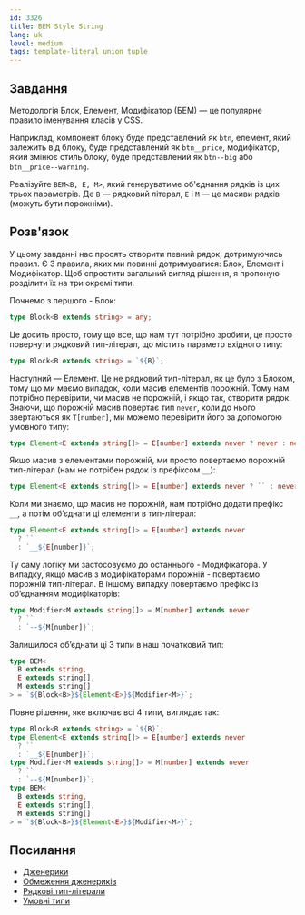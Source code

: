 ```yaml
---
id: 3326
title: BEM Style String
lang: uk
level: medium
tags: template-literal union tuple
---
```


## Завдання

Методологія Блок, Елемент, Модифікатор (БЕМ) — це популярне правило іменування
класів у CSS.

Наприклад, компонент блоку буде представлений як `btn`, елемент, який залежить
від блоку, буде представлений як `btn__price`, модифікатор, який змінює стиль
блоку, буде представлений як `btn--big` або `btn__price--warning`.

Реалізуйте `BEM<B, E, M>`, який генеруватиме об'єднання рядків із цих трьох
параметрів. Де `B` — рядковий літерал, `E` і `M` — це масиви рядків (можуть бути
порожніми).

## Розв'язок

У цьому завданні нас просять створити певний рядок, дотримуючись правил. Є 3
правила, яких ми повинні дотримуватися: Блок, Елемент і Модифікатор. Щоб
спростити загальний вигляд рішення, я пропоную розділити їх на три окремі типи.

Почнемо з першого - Блок:

```typescript
type Block<B extends string> = any;
```

Це досить просто, тому що все, що нам тут потрібно зробити, це просто повернути
рядковий тип-літерал, що містить параметр вхідного типу:

```typescript
type Block<B extends string> = `${B}`;
```

Наступний — Елемент. Це не рядковий тип-літерал, як це було з Блоком, тому що ми
маємо випадок, коли масив елементів порожній. Тому нам потрібно перевірити, чи
масив не порожній, і якщо так, створити рядок. Знаючи, що порожній масив
повертає тип `never`, коли до нього звертаються як `T[number]`, ми можемо
перевірити його за допомогою умовного типу:

```typescript
type Element<E extends string[]> = E[number] extends never ? never : never;
```

Якщо масив з елементами порожній, ми просто повертаємо порожній тип-літерал (нам
не потрібен рядок із префіксом `__`):

```typescript
type Element<E extends string[]> = E[number] extends never ? `` : never;
```

Коли ми знаємо, що масив не порожній, нам потрібно додати префікс `__`, а потім
об’єднати ці елементи в тип-літерал:

```typescript
type Element<E extends string[]> = E[number] extends never
  ? ``
  : `__${E[number]}`;
```

Ту саму логіку ми застосовуємо до останнього - Модифікатора. У випадку, якщо
масив з модифікаторами порожній - повертаємо порожній тип-літерал. В іншому
випадку повертаємо префікс із об’єднанням модифікаторів:

```typescript
type Modifier<M extends string[]> = M[number] extends never
  ? ``
  : `--${M[number]}`;
```

Залишилося об’єднати ці 3 типи в наш початковий тип:

```typescript
type BEM<
  B extends string,
  E extends string[],
  M extends string[]
> = `${Block<B>}${Element<E>}${Modifier<M>}`;
```

Повне рішення, яке включає всі 4 типи, виглядає так:

```typescript
type Block<B extends string> = `${B}`;
type Element<E extends string[]> = E[number] extends never
  ? ``
  : `__${E[number]}`;
type Modifier<M extends string[]> = M[number] extends never
  ? ``
  : `--${M[number]}`;
type BEM<
  B extends string,
  E extends string[],
  M extends string[]
> = `${Block<B>}${Element<E>}${Modifier<M>}`;
```

## Посилання

- [Дженерики](https://www.typescriptlang.org/docs/handbook/2/generics.html)
- [Обмеження дженериків](https://www.typescriptlang.org/docs/handbook/2/generics.html#generic-constraints)
- [Рядкові тип-літерали](https://www.typescriptlang.org/docs/handbook/2/template-literal-types.html)
- [Умовні типи](https://www.typescriptlang.org/docs/handbook/2/conditional-types.html)
